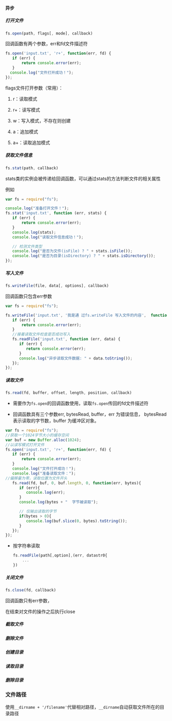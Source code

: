 #### 异步

##### 打开文件

```js
fs.open(path, flags[, mode], callback)
```

回调函数有两个参数，err和fd文件描述符

```js
fs.open('input.txt', 'r+', function(err, fd) {
   if (err) {
       return console.error(err);
   }
  console.log("文件打开成功！");     
});
```

flags文件打开参数（常用）：

1. r：读取模式

2. r+：读写模式

3. w：写入模式，不存在则创建

4. a：追加模式

5. a+：读取追加模式

##### 获取文件信息

```js
fs.stat(path, callback)
```

stats类的实例会被传递给回调函数，可以通过stats的方法判断文件的相关属性

例如

```js
var fs = require("fs");

console.log("准备打开文件！");
fs.stat('input.txt', function (err, stats) {
   if (err) {
       return console.error(err);
   }
   console.log(stats);
   console.log("读取文件信息成功！");

   // 检测文件类型
   console.log("是否为文件(isFile) ? " + stats.isFile());
   console.log("是否为目录(isDirectory) ? " + stats.isDirectory());    
});
```

##### 写入文件

```js
fs.writeFile(file, data[, options], callback)
```

回调函数只包含err参数

```js
var fs = require("fs");

fs.writeFile('input.txt', '我是通 过fs.writeFile 写入文件的内容',  function(err) {
   if (err) {
       return console.error(err);
   }
   //接着读取文件检查是否成功写入
   fs.readFile('input.txt', function (err, data) {
      if (err) {
         return console.error(err);
      }
      console.log("异步读取文件数据: " + data.toString());
   });
});
```

##### 读取文件

```js
fs.read(fd, buffer, offset, length, position, callback)
```

- 需要作为`fs.open`的回调函数使用，读取`fs.open`传回的fd文件描述符

- 回调函数具有三个参数err, bytesRead, buffer，err 为错误信息， bytesRead 表示读取的字节数，buffer 为缓冲区对象。

```js
var fs = require("fs");
//获取一个1024字节大小的缓存空间
var buf = new Buffer.alloc(1024);
//以读写模式打开文件
fs.open('input.txt', 'r+', function(err, fd) {
   if (err) {
       return console.error(err);
   }
   console.log("文件打开成功！");
   console.log("准备读取文件：");
//偏移量为零，读取位置为文件开头
   fs.read(fd, buf, 0, buf.length, 0, function(err, bytes){
      if (err){
         console.log(err);
      }
      console.log(bytes + "  字节被读取");

      // 仅输出读取的字节
      if(bytes > 0){
         console.log(buf.slice(0, bytes).toString());
      }
   });
});
```

- 按字符串读取
  
  ```js
  fs.readFile(path[,option],(err, datastr0{
      ...
  })
  ```

##### 关闭文件

```js
fs.close(fd, callback)
```

回调函数只有err参数，

在结束对文件的操作之后执行close

##### 截取文件

##### 删除文件

##### 创建目录

##### 读取目录

##### 删除目录

### 文件路径

使用`__dirname + '/filename'`代替相对路径，`__dirname`自动获取文件所在的目录路径
